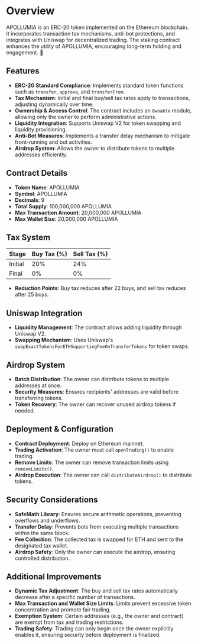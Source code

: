# Overview

APOLLUMIA is an ERC-20 token implemented on the Ethereum blockchain. It incorporates transaction tax mechanisms, anti-bot protections, and integrates with Uniswap for decentralized trading. The staking contract enhances the utility of APOLLUMIA, encouraging long-term holding and engagement. 🚀

## Features

- **ERC-20 Standard Compliance**: Implements standard token functions such as `transfer`, `approve`, and `transferFrom`.
- **Tax Mechanism**: Initial and final buy/sell tax rates apply to transactions, adjusting dynamically over time.
- **Ownership & Access Control**: The contract includes an `Ownable` module, allowing only the owner to perform administrative actions.
- **Liquidity Integration**: Supports Uniswap V2 for token swapping and liquidity provisioning.
- **Anti-Bot Measures**: Implements a transfer delay mechanism to mitigate front-running and bot activities.
- **Airdrop System**: Allows the owner to distribute tokens to multiple addresses efficiently.

## Contract Details

- **Token Name**: APOLLUMIA  
- **Symbol**: APOLLUMIA  
- **Decimals**: 9  
- **Total Supply**: 100,000,000 APOLLUMIA  
- **Max Transaction Amount**: 20,000,000 APOLLUMIA  
- **Max Wallet Size**: 20,000,000 APOLLUMIA  

## Tax System

| Stage   | Buy Tax (%) | Sell Tax (%) |
|---------|------------|-------------|
| Initial | 20%        | 24%         |
| Final   | 0%         | 0%          |

- **Reduction Points**: Buy tax reduces after 22 buys, and sell tax reduces after 25 buys.

## Uniswap Integration

- **Liquidity Management**: The contract allows adding liquidity through Uniswap V2.
- **Swapping Mechanism**: Uses Uniswap's `swapExactTokensForETHSupportingFeeOnTransferTokens` for token swaps.

## Airdrop System

- **Batch Distribution**: The owner can distribute tokens to multiple addresses at once.
- **Security Measures**: Ensures recipients' addresses are valid before transferring tokens.
- **Token Recovery**: The owner can recover unused airdrop tokens if needed.

## Deployment & Configuration

- **Contract Deployment**: Deploy on Ethereum mainnet.
- **Trading Activation**: The owner must call `openTrading()` to enable trading.
- **Remove Limits**: The owner can remove transaction limits using `removeLimits()`.
- **Airdrop Execution**: The owner can call `distributeAirdrop()` to distribute tokens.

## Security Considerations

- **SafeMath Library**: Ensures secure arithmetic operations, preventing overflows and underflows.
- **Transfer Delay**: Prevents bots from executing multiple transactions within the same block.
- **Fee Collection**: The collected tax is swapped for ETH and sent to the designated tax wallet.
- **Airdrop Safety**: Only the owner can execute the airdrop, ensuring controlled distribution.

## Additional Improvements

- **Dynamic Tax Adjustment**: The buy and sell tax rates automatically decrease after a specific number of transactions.
- **Max Transaction and Wallet Size Limits**: Limits prevent excessive token concentration and promote fair trading.
- **Exemption System**: Certain addresses (e.g., the owner and contract) are exempt from tax and trading restrictions.
- **Trading Safety**: Trading can only begin once the owner explicitly enables it, ensuring security before deployment is finalized.
